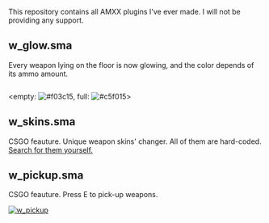 This repository contains all AMXX plugins I've ever made. I will not be providing any support.

## w_glow.sma
Every weapon lying on the floor is now glowing, and the color depends of its ammo amount.
```
```
<empty: ![#f03c15](https://placehold.it/15/f03c15/000000?text=+), full: ![#c5f015](https://placehold.it/15/c5f015/000000?text=+)>

## w_skins.sma
CSGO feauture. Unique weapon skins' changer. All of them are hard-coded. [Search for them yourself.](https://gamebanana.com)

## w_pickup.sma
CSGO feauture. Press E to pick-up weapons.

[![w_pickup](https://img.youtube.com/vi/IGuPbkiaeZM/0.jpg)](https://www.youtube.com/watch?v=IGuPbkiaeZM "w_pickup")
